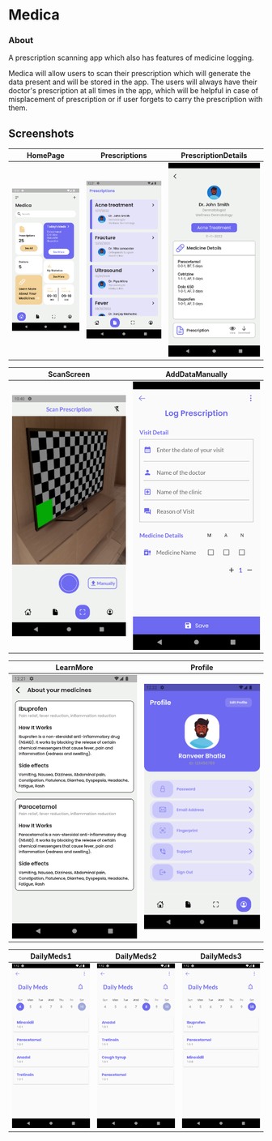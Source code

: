 # Medica

### About 

A prescription scanning app which also has features of medicine logging.

Medica will allow users to scan their prescription which will generate the data present and will be stored in the app. The users will always have their doctor's prescription at all times in the app, which will be helpful in case of misplacement of prescription or if user forgets to carry the prescription with them.

## Screenshots

| HomePage                                  | Prescriptions                                  | PrescriptionDetails                 |         
|:-----------------------------------------:|:----------------------------------------------:| :----------------------------------:|
| ![HomePage](Screenshots/HomePage.png)| ![Prescriptions](Screenshots/Prescriptions.png)|![PrescriptionDetails](Screenshots/PrescriptionDetails.png)  |


| ScanScreen                                 | AddDataManually                                   |
|:--------------------------------------:|:-----------------------------------------:|
| ![ScanScreen](Screenshots/ScanScreen.png) | ![AddDataManually](Screenshots/AddDataManually.png) |


| LearnMore                                | Profile                                  |
|:--------------------------------------:|:-----------------------------------------:|
| ![LearnMore](Screenshots/LearnMore.png) | ![Profile](Screenshots/Profile.png) |


| DailyMeds1                                 | DailyMeds2                                   | DailyMeds3                               |
|:--------------------------------------------:|:------------------------------------------:| :-----------------------------------------:|
| ![DailyMeds1](Screenshots/DailyMeds1.png)   | ![DailyMeds2](Screenshots/DailyMeds2.png)      | ![DailyMeds3](Screenshots/DailyMeds3.png) |

